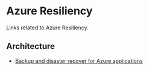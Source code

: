# Azure Resiliency
Links related to Azure Resiliency.

## Architecture
- [Backup and disaster recover for Azure applications](https://docs.microsoft.com/en-us/azure/architecture/framework/resiliency/backup-and-recovery)
